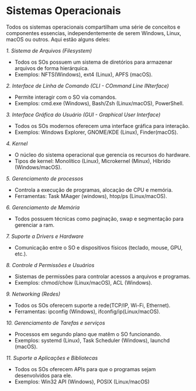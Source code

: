 # Sistemas Operacionais
 
Todos os sistemas operacionais compartilham uma série de conceitos e componentes essencias, independentemente de serem Windows, Linux, macOS ou outros. Aqui estão alguns deles: 


*1. Sistema de Arquivos (Filesystem)*
 - Todos os SOs possuem um sistema de diretórios para armazenar arquivos de forma hierárquica. 
 - Exemplos: NFTS(Windows), ext4 (Linux), APFS (macOS).

*2. Interface de Linha de Comando (CLI - COmmand Line INterface)*
 - Permite interagir com o SO via comandos.
 - Exemplos: cmd.exe (Windows), Bash/Zsh (Linux/macOS), PowerShell.

*3. Interface Gráfica do Usuário (GUI - Graphical User Interface)*
 - Todos os SOs modernos oferecem uma interface gráfica para interação. 
 - Exemplos: Windows Explorer, GNOME/KDE (Linux), Finder(macOS).

*4. Kernel*
 - O núcleo do sistema operacional que gerencia os recursos do hardware. 
 - Tipos de kernel: Monolítico (Linux), Microkernel (Minux), Híbrido (Windows/macOS). 

*5. Gerenciamento de processos* 
 - Controla a execução de programas, alocação de CPU e memória.
 - Ferramentas: Task MAager (windows), htop/ps (Linux/macOS).

*6. Gerenciamento de Memória* 
 - Todos possuem técnicas como paginação, swap e segmentação para gerenciar a ram. 

*7. Suporte a Drivers e Hardware* 
 - Comunicação entre o SO e dispositivos físicos (teclado, mouse, GPU, etc.).

*8. Controle d Permissões e Usuários*
 - Sistemas de permissões para controlar acessos a arquivos e programas.
 - Exemplos: chmod/chow (Linux/macOS), ACL (Windows). 

*9. Networking (Redes)*
 - Todos os SOs oferecem suporte a rede(TCP/IP, Wi-Fi, Ethernet).
 - Ferramentas: ipconfig (Windows), ifconfig/ip(Linux/macOS).

*10. Gerenciamento de Tarefas e serviços*
 - Processos em segundo plano que matêm o SO funcionando.
 - Exemplos: systemd (Linux), Task Scheduler (Windows), launchd (macOS).

*11. Suporte a Aplicações e Bibliotecas*
 - Todos os SOs oferecem APIs para que o programas sejam desenvolvidos para ele.
 - Exemplos: Win32 API (Windows), POSIX (Linux/macOS)
